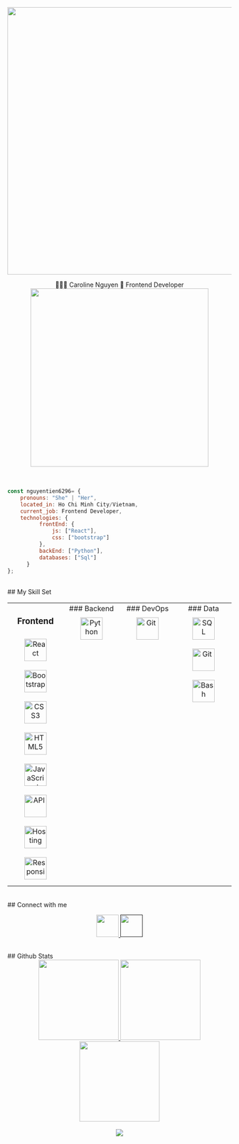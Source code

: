 <p align="center">
  <img src="https://images.unsplash.com/photo-1543332164-6e82f355badc?ixlib=rb-4.0.3&ixid=MnwxMjA3fDB8MHxwaG90by1wYWdlfHx8fGVufDB8fHx8&auto=format&fit=crop&w=1770&q=80" width=600/>
</p>
<div align="center"> 🦋🦋🦋 Caroline Nguyen 🐶 Frontend Developer </div> 
<div align="center">
<img src="https://i.gifer.com/origin/2f/2fbf66802f50c0da6d59732878686c4a.gif" align="center" width=400 />
</div>
<br>
<br>

```javascript
const nguyentien6296= {
    pronouns: "She" | "Her",
    located_in: Ho Chi Minh City/Vietnam,
    current_job: Frontend Developer,
    technologies: {
          frontEnd: {
              js: ["React"],
              css: ["bootstrap"]
          },
          backEnd: ["Python"],
          databases: ["Sql"]
      }
};
```
<br/>  
## My Skill Set  
<table align="center"><tr><td valign="top" width="25%" align="center" >
  
### Frontend  
<div align="center">  
<a href="https://reactjs.org/" target="_blank"><img style="margin: 10px" src="https://www.shecodes.io/assets/logos/technologies/react-600b92c82a6b987573201ac95a30d8fcd6789a803c473337aadb2c2865cb7919.png" alt="React" height="50" /></a> 
<a href="https://getbootstrap.com/docs/3.4/javascript/" target="_blank"><img style="margin: 10px" src="https://www.shecodes.io/assets/logos/technologies/bootstrap-b63cede059eb73dc7036db08fc04826683fce2a3f7a557b40bc68cc3d69b1adb.png" alt="Bootstrap" height="50" /></a> 
<a href="https://www.w3schools.com/css/" target="_blank"><img style="margin: 10px" src="https://www.shecodes.io/assets/logos/technologies/css-c4554008372faa24096997403ee46f3347a87b8f1636cfb148109bac867c03bb.png" alt="CSS3" height="50" /></a>  
<a href="https://en.wikipedia.org/wiki/HTML5" target="_blank"><img style="margin: 10px" src="https://www.shecodes.io/assets/logos/technologies/html-0604a6b4c136a971d7ea5d7f5941216ae895093c636027fc3ac53297fea9a502.png" alt="HTML5" height="50" /></a>  
<a href="https://www.javascript.com/" target="_blank"><img style="margin: 10px" src="https://www.shecodes.io/assets/logos/technologies/javascript-66f17d0db91bf422711333a5899e3ce6e952071c8c7b747021029a41fbf42cd7.png" alt="JavaScript" height="50" /></a>
<a href="https://en.wikipedia.org/wiki/API" target="_blank"><img style="margin: 10px" src="https://www.shecodes.io/assets/logos/technologies/api-2c51a0e435d71436f197dbc33a1c52716491a482f87c9d229504bbeada6a516c.png" alt="API" height="50" /></a>  
<a href="https://www.w3schools.in/web-hosting/introduction" target="_blank"><img style="margin: 10px" src="https://www.shecodes.io/assets/logos/technologies/hosting-d912d77599fd9aab7aab62e8ee20cab5e69c1c03cb87b8a38f735f49b3609758.png" alt="Hosting" height="50" /></a>  
<a href="https://www.w3schools.com/html/html_responsive.asp" target="_blank"><img style="margin: 10px" src="https://www.shecodes.io/assets/logos/technologies/responsive-bb3ce4b4a67108b0c547648b0b9da19711e8a30cb94626ebe2cf80697119e807.png" alt="Responsive" height="50" /></a>   
</div>
</td><td valign="top" width="25%" align="center">
### Backend  
<div align="center">  
<a href="https://www.python.org/" target="_blank"><img style="margin: 10px" src="https://profilinator.rishav.dev/skills-assets/python-original.svg" alt="Python" height="50" /></a>  
</div>
</td><td valign="top" width="25%" align="center">
### DevOps
<div align="center">  
<a href="https://github.com/" target="_blank"><img style="margin: 10px" src="https://profilinator.rishav.dev/skills-assets/git-scm-icon.svg" alt="Git" height="50" /></a>  
</div>
</td><td valign="top" width="25%" align="center">
### Data  
<div align="center">  
<a href="https://www.linux.org/" target="_blank"><img style="margin: 10px" src="https://i0.wp.com/learn.onemonth.com/wp-content/uploads/2019/07/image2-1.png?fit=600%2C315&ssl=1" alt="SQL" height="50" /></a>  
<a href="https://github.com/" target="_blank"><img style="margin: 10px" src="https://profilinator.rishav.dev/skills-assets/git-scm-icon.svg" alt="Git" height="50" /></a>  
<a href="https://www.gnu.org/software/bash/" target="_blank"><img style="margin: 10px" src="https://profilinator.rishav.dev/skills-assets/gnu_bash-icon.svg" alt="Bash" height="50" /></a>  
</div>
</td></tr></table>  
<br/>  
## Connect with me  
<p align="center">
<a href="https://www.linkedin.com/in/nguyentien6296/">
  <img height="50" src="https://user-images.githubusercontent.com/46517096/166973395-19676cd8-f8ec-4abf-83ff-da8243505b82.png"/>
</a>
<a href="">
  <img height="50" src="https://user-images.githubusercontent.com/46517096/166974271-91dfa250-d70b-4cb9-8707-f1bda1b708c3.png"/>
</a>
</p>  
<br/>  
## Github Stats  

<div align="center">
  <a href="https://github.com/aslinurtolga">
  <img height="180em" src="https://github-readme-stats.vercel.app/api?username=aslinurtolga&theme=nightowl&hide_border=true&include_all_commits=false&count_private=true"/>
    <img height="180em" src="https://github-readme-streak-stats.herokuapp.com/?user=aslinurtolga&theme=nightowl&hide_border=true" />
  <img height="180em" src="https://github-readme-stats.vercel.app/api/top-langs/?username=aslinurtolga&theme=nightowl&hide_border=true&include_all_commits=false&count_private=true&layout=compact"/>
</div>
<br/>  
<div align="center">
<img src="https://komarev.com/ghpvc/?username=aslinurtolga&&style=flat-square" align="center" />
</div>  
<br/>  
<br />
